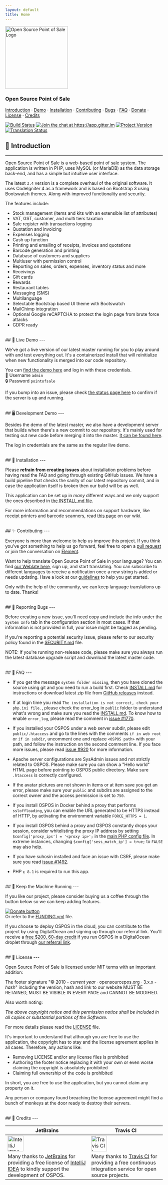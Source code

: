 ```yaml
---
layout: default
title: Home
---
```


<p class="text-center"><img src="https://raw.githubusercontent.com/opensourcepos/opensourcepos/master/branding/emblem.svg" alt="Open Source Point of Sale Logo" width="auto" height="200"></p>
<h3 class="text-center">Open Source Point of Sale</h3>

<p class="text-center">
  <a href="#-introduction">Introduction</a> · <a href="#-live-demo">Demo</a> · <a href="#-installation">Installation</a> · 
  <a href="#-contributing">Contributing</a> · <a href="#-reporting-bugs">Bugs</a> · <a href="#-faq">FAQ</a> · 
  <a href="#-keep-the-machine-running">Donate</a> · <a href="#-license">License</a> · <a href="#-credits">Credits</a>
</p>

<p class="text-center">
<a href="https://app.travis-ci.com/opensourcepos/opensourcepos" target="_blank" rel="noopener"><img src="https://api.travis-ci.com/opensourcepos/opensourcepos.svg?branch=master" alt="Build Status"></a>
<a href="https://app.gitter.im/#/room/#opensourcepos_Lobby:gitter.im?utm_source=badge&utm_medium=badge&utm_campaign=pr-badge&utm_content=badge" target="_blank" rel="noopener"><img src="https://badges.gitter.im/jekkos/opensourcepos.svg" alt="Join the chat at https://app.gitter.im"></a>
<a href="https://github.com/opensourcepos/opensourcepos/releases" target="_blank" rel="noopener"><img src="https://img.shields.io/github/v/release/opensourcepos/opensourcepos" alt="Project Version"></a>
<a href="https://translate.opensourcepos.org/engage/opensourcepos/?utm_source=widget" target="_blank" rel="noopener"><img src="https://translate.opensourcepos.org/widgets/opensourcepos/-/svg-badge.svg" alt="Translation Status"></a>
</p>

## 👋 Introduction
---

Open Source Point of Sale is a web-based point of sale system. The application is written in PHP, uses MySQL (or MariaDB) as the data storage back-end, and has a simple but intuitive user interface.

The latest `3.4` version is a complete overhaul of the original software. It uses CodeIgniter 4 as a framework and is based on Bootstrap 3 using Bootswatch themes. Along with improved functionality and security.

The features include:

- Stock management (items and kits with an extensible list of attributes)
- VAT, GST, customer, and multi tiers taxation
- Sale register with transactions logging
- Quotation and invoicing
- Expenses logging
- Cash up function
- Printing and emailing of receipts, invoices and quotations
- Barcode generation and printing
- Database of customers and suppliers
- Multiuser with permission control
- Reporting on sales, orders, expenses, inventory status and more
- Receivings
- Gift cards
- Rewards
- Restaurant tables
- Messaging (SMS)
- Multilanguage
- Selectable Bootstrap based UI theme with Bootswatch
- MailChimp integration
- Optional Google reCAPTCHA to protect the login page from brute force attacks
- GDPR ready

<br>
## 🧪 Live Demo
---

We've got a live version of our latest master running for you to play around with and test everything out. It's a containerized install that will reinitialize when new functionality is merged into our code repository.

You can <a href="https://demo.opensourcepos.org/" target="_blank" rel="noopener">find the demo here</a> and log in with these credentials.  
👤 Username `admin`  
🔒 Password `pointofsale`

If you bump into an issue, please check <a href="https://status.opensourcepos.org/" target="_blank" rel="noopener">the status page here</a> to confirm if the server is up and running.

<br>
## 🖥️ Development Demo
---

Besides the demo of the latest master, we also have a development server that builds when there's a new commit to our repository. It's mainly used for testing out new code before merging it into the master. <a href="https://dev.opensourcepos.org/" target="_blank" rel="noopener">It can be found here</a>.

The log in credentials are the same as the regular live demo.

<br>
## 💾 Installation
---

Please **refrain from creating issues** about installation problems before having read the FAQ and going through existing GitHub issues. We have a build pipeline that checks the sanity of our latest repository commit, and in case the application itself is broken then our build will be as well.

This application can be set up in _many_ different ways and we only support the ones described in <a href="https://github.com/opensourcepos/opensourcepos/blob/master/INSTALL.md" target="_blank" rel="noopener">the INSTALL.md file</a>.

For more information and recommendations on support hardware, like receipt printers and barcode scanners, read <a href="https://github.com/opensourcepos/opensourcepos/wiki/Supported-hardware-datasheet" target="_blank" rel="noopener">this page</a> on our wiki.

<br>
## ✨ Contributing
---

Everyone is more than welcome to help us improve this project. If you think you've got something to help us go forward, feel free to open a <a href="https://github.com/opensourcepos/opensourcepos/pulls" target="_blank" rel="noopener">pull request</a> or join the conversation on <a href="https://app.gitter.im/#/room/#opensourcepos_Lobby:gitter.im" target="_blank" rel="noopener">Element</a>.

Want to help translate Open Source Point of Sale in your language? You can find <a href="https://translate.opensourcepos.org" target="_blank" rel="noopener">our Weblate here</a>, sign up, and start translating. You can subscribe to different languages to receive a notification once a new string is added or needs updating. Have a look at our <a href="https://github.com/opensourcepos/opensourcepos/wiki/Adding-translations" target="_blank" rel="noopener">guidelines</a> to help you get started.

Only with the help of the community, we can keep language translations up to date. Thanks!

<br>
## 🐛 Reporting Bugs
---

Before creating a new issue, you'll need copy and include the info under the `System Info` tab in the configuration section in most cases. If that information is not provided in full, your issue might be tagged as pending.

If you're reporting a potential security issue, please refer to our security policy found in the <a href="https://github.com/opensourcepos/opensourcepos/blob/master/SECURITY.md" target="_blank" rel="noopener">SECURITY.md</a> file.

NOTE: If you're running non-release code, please make sure you always run the latest database upgrade script and download the latest master code.

<br>
## 📖 FAQ
---

- If you get the message `system folder missing`, then you have cloned the source using git and you need to run a build first. Check <a href="https://github.com/opensourcepos/opensourcepos/blob/master/INSTALL.md" target="_blank" rel="noopener">INSTALL.md</a> for instructions or download latest zip file from <a href="https://github.com/opensourcepos/opensourcepos/releases" target="_blank" rel="noopener">GitHub releases</a> instead.

- If at login time you read `The installation is not correct, check your php.ini file.`, please check the error_log in `public` folder to understand what's wrong and make sure you read the <a href="https://github.com/opensourcepos/opensourcepos/blob/master/INSTALL.md" target="_blank" rel="noopener">INSTALL.md</a>. To know how to enable `error_log`, please read the comment in <a href="https://github.com/opensourcepos/opensourcepos/issues/1770#issuecomment-355177943" target="_blank" rel="noopener">issue #1770</a>.

- If you installed your OSPOS under a web server subdir, please edit `public/.htaccess` and go to the lines with the comments `if in web root` or `if in subdir`, uncomment one and replace `<OSPOS path>` with your path, and follow the instruction on the second comment line. If you face more issues, please read <a href="https://github.com/opensourcepos/opensourcepos/issues/920" target="_blank" rel="noopener">issue #920</a> for more information.

- Apache server configurations are SysAdmin issues and not strictly related to OSPOS. Please make sure you can show a "Hello world" HTML page before pointing to OSPOS public directory. Make sure `.htaccess` is correctly configured.

- If the avatar pictures are not shown in items or at item save you get an error, please make sure your `public` and subdirs are assigned to the correct owner and the access permission is set to `750`.

- If you install OSPOS in Docker behind a proxy that performs `ssloffloading`, you can enable the URL generated to be HTTPS instead of HTTP, by activating the environment variable `FORCE_HTTPS = 1`.

- If you install OSPOS behind a proxy and OSPOS constantly drops your session, consider whitelisting the proxy IP address by setting `$config['proxy_ips'] = '<proxy ip>';` in the <a href="https://github.com/opensourcepos/opensourcepos/blob/master/app/Config/App.php" target="_blank" rel="noopener">main PHP config file</a>. In extreme instances, changing `$config['sess_match_ip'] = true;` to `FALSE` may also help.

- If you have suhosin installed and face an issue with CSRF, please make sure you read <a href="https://github.com/opensourcepos/opensourcepos/issues/1492" target="_blank" rel="noopener">issue #1492</a>.

- PHP `≥ 8.1` is required to run this app.

<br>
## 🏃 Keep the Machine Running
---

If you like our project, please consider buying us a coffee through the button below so we can keep adding features.

<a href="https://www.paypal.com/cgi-bin/webscr?cmd=_s-xclick&hosted_button_id=MUN6AEG7NY6H8" target="_blank" rel="noopener"><img src="https://www.paypalobjects.com/en_US/i/btn/btn_donate_LG.gif" alt="Donate button"></a>\
Or refer to the <a href="https://github.com/opensourcepos/opensourcepos/blob/master/.github/FUNDING.yml" target="_blank" rel="noopener">FUNDING.yml</a> file.

If you choose to deploy OSPOS in the cloud, you can contribute to the project by using DigitalOcean and signing up through our referral link. You'll receive a <a href="https://m.do.co/c/ac38c262507b" target="_blank" rel="noopener">free $200, 60-day credit</a> if you run OSPOS in a DigitalOcean droplet through <a href="https://m.do.co/c/ac38c262507b" target="_blank" rel="noopener">our referral link</a>.

<br>
## 📄 License
---

Open Source Point of Sale is licensed under MIT terms with an important addition:

The footer signature "© 2010 - _current year_ · opensourcepos.org · 3.x.x - _hash_" including the version, hash and link to our website MUST BE RETAINED, MUST BE VISIBLE IN EVERY PAGE and CANNOT BE MODIFIED.

Also worth noting:

_The above copyright notice and this permission notice shall be included in all copies or substantial portions of the Software._

For more details please read the <a href="https://github.com/opensourcepos/opensourcepos/blob/master/LICENSE" target="_blank" rel="noopener">LICENSE</a> file.

It's important to understand that although you are free to use the application, the copyright has to stay and the license agreement applies in all cases. Therefore, any actions like:

- Removing LICENSE and/or any license files is prohibited
- Authoring the footer notice replacing it with your own or even worse claiming the copyright is absolutely prohibited
- Claiming full ownership of the code is prohibited

In short, you are free to use the application, but you cannot claim any property on it.

Any person or company found breaching the license agreement might find a bunch of monkeys at the door ready to destroy their servers.

<br>
## 🙏 Credits
---

<table>
    <thead class="text-center">
        <tr>
            <th>JetBrains</th>
            <th>Travis CI</th>
        </tr>
    </thead>
    <tbody>
        <tr class="text-center">
            <td>
                <a href="https://www.jetbrains.com/idea/" target="_blank" rel="noopener">
                    <img src="https://github.com/opensourcepos/opensourcepos/assets/12870258/187f9bbe-4484-475c-9b58-5e5d5f931f09" alt="IntelliJ IDEA Logo" height="50">
                </a>
            </td>
            <td>
                <a href="https://www.travis-ci.com/" target="_blank" rel="noopener">
                    <img src="https://github.com/opensourcepos/opensourcepos/assets/12870258/71cc2b44-83af-4510-a543-6358285f43c6" alt="Travis CI Logo" height="50">
                </a>
            </td>
        </tr>
        <tr>
            <td>Many thanks to <a href="https://www.jetbrains.com/" target="_blank" rel="noopener">JetBrains</a> for providing a free license of <a href="https://www.jetbrains.com/idea/" target="_blank" rel="noopener">IntelliJ IDEA</a> to kindly support the development of OSPOS.</td>
            <td>Many thanks to <a href="https://www.travis-ci.com/" target="_blank" rel="noopener">Travis CI</a> for providing a free continuous integration service for open source projects.</td>
        </tr>
    </tbody>
</table>

